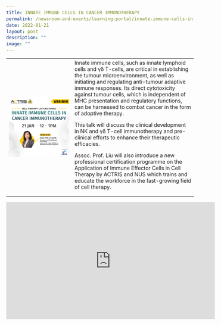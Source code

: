 ```yaml
---
title: INNATE IMMUNE CELLS IN CANCER IMMUNOTHERAPY
permalink: /newsroom-and-events/learning-portal/innate-immune-cells-in-cancer-immunotherapy/
date: 2022-01-21
layout: post
description: ""
image: ""
---
```

<table>
	<tbody>
		<tr>
			<td style="width:35%">
				<img src="/images/Learning%20Portal/2022/webinar_square-a-prof-liu.png">
			</td>
			<td style="width:65%">
Innate immune cells, such as innate lymphoid cells and γδ T-cells, are critical in establishing the tumour microenvironment, as well as initiating and regulating anti-tumour adaptive immune responses. Its direct cytotoxicity against tumour cells, which is independent of MHC presentation and regulatory functions, can be harnessed to combat cancer in the form of adoptive therapy.

This talk will discuss the clinical development in NK and γδ T-cell immunotherapy and pre-clinical efforts to enhance their therapeutic efficacies.

Assoc. Prof. Liu will also introduce a new professional certification programme on the Application of Immune Effector Cells in Cell Therapy by ACTRIS and NUS which trains and educate the workforce in the fast-growing field of cell therapy.
			</td>
		</tr>
	</tbody>
</table>

<iframe allowfullscreen="" allow="accelerometer; autoplay; clipboard-write; encrypted-media; gyroscope; picture-in-picture; web-share" frameborder="0" title="YouTube video player" src="https://www.youtube.com/embed/3psswwNiaew?si=6kU6i6mKCVOFMJ3x" height="315" width="560"></iframe>